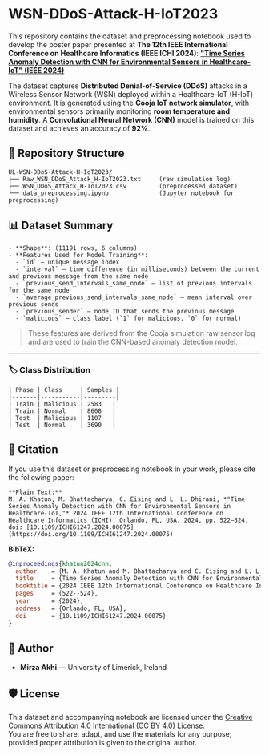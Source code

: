 # WSN-DDoS-Attack-H-IoT2023

This repository contains the dataset and preprocessing notebook used to develop the poster paper presented at **The 12th IEEE International Conference on Healthcare Informatics (IEEE ICHI 2024)**: 
[**"Time Series Anomaly Detection with CNN for Environmental Sensors in Healthcare-IoT" (IEEE 2024)**](https://ieeexplore.ieee.org/abstract/document/10628718)

The dataset captures **Distributed Denial-of-Service (DDoS)** attacks in a Wireless Sensor Network (WSN) deployed within a Healthcare-IoT (H-IoT) environment. It is generated using the **Cooja IoT network simulator**, with environmental sensors primarily monitoring **room temperature and humidity**. A **Convolutional Neural Network (CNN)** model is trained on this dataset and achieves an accuracy of **92%**.


## 📁 Repository Structure

```
UL-WSN-DDoS-Attack-H-IoT2023/
├── Raw_WSN_DDoS_Attack_H-IoT2023.txt     (raw simulation log)
├── WSN_DDoS_Attack_H-IoT2023.csv         (preprocessed dataset)
└── data_preprocessing.ipynb              (Jupyter notebook for preprocessing)
```

## 📊 Dataset Summary
```
- **Shape**: (11191 rows, 6 columns)
- **Features Used for Model Training**:
  - `id` — unique message index
  - `interval` — time difference (in milliseconds) between the current and previous message from the same node
  - `previous_send_intervals_same_node` — list of previous intervals for the same node
  - `average_previous_send_intervals_same_node` — mean interval over previous sends
  - `previous_sender` — node ID that sends the previous message
  - `malicious` — class label (`1` for malicious, `0` for normal)
```
> These features are derived from the Cooja simulation raw sensor log and are used to train the CNN-based anomaly detection model.

---

### 🏷 Class Distribution
```
| Phase | Class     | Samples |
|-------|-----------|---------|
| Train | Malicious | 2583   |
| Train | Normal    | 8608   |
| Test  | Malicious | 1107   |
| Test  | Normal    | 3690   |
```

## 📘 Citation

If you use this dataset or preprocessing notebook in your work, please cite the following paper:
```
**Plain Text:**
M. A. Khatun, M. Bhattacharya, C. Eising and L. L. Dhirani, *"Time Series Anomaly Detection with CNN for Environmental Sensors in Healthcare-IoT,"* 2024 IEEE 12th International Conference on Healthcare Informatics (ICHI), Orlando, FL, USA, 2024, pp. 522–524, doi: [10.1109/ICHI61247.2024.00075](https://doi.org/10.1109/ICHI61247.2024.00075)
```
**BibTeX:**
```bibtex
@inproceedings{khatun2024cnn,
  author    = {M. A. Khatun and M. Bhattacharya and C. Eising and L. L. Dhirani},
  title     = {Time Series Anomaly Detection with CNN for Environmental Sensors in Healthcare-IoT},
  booktitle = {2024 IEEE 12th International Conference on Healthcare Informatics (ICHI)},
  pages     = {522--524},
  year      = {2024},
  address   = {Orlando, FL, USA},
  doi       = {10.1109/ICHI61247.2024.00075}
}

```
## 👥 Author

- **Mirza Akhi** — University of Limerick, Ireland


## 🛡 License

This dataset and accompanying notebook are licensed under the [Creative Commons Attribution 4.0 International (CC BY 4.0) License](https://creativecommons.org/licenses/by/4.0/).  
You are free to share, adapt, and use the materials for any purpose, provided proper attribution is given to the original author.

